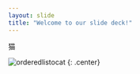 ```yaml
---
layout: slide
title: "Welcome to our slide deck!"
---
```


猫

![orderedlistocat](https://octodex.github.com/images/orderedlistocat.png)
{: .center}
